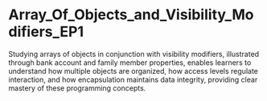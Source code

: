 # Array_Of_Objects_and_Visibility_Modifiers_EP1
Studying arrays of objects in conjunction with visibility modifiers, illustrated through bank account and family member properties, enables learners to understand how multiple objects are organized, how access levels regulate interaction, and how encapsulation maintains data integrity, providing clear mastery of these programming concepts.
